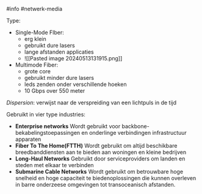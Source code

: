#info  #netwerk-media 

Type: 
- Single-Mode FIber:
	- erg klein
	- gebruikt dure lasers
	- lange afstanden applicaties 
	- ![[Pasted image 20240513131915.png]]
- Multimode Fiber:
	- grote core
	- gebruikt minder dure lasers
	- leds zenden onder verschillende hoeken
	- 10 Gbps over 550 meter

*Dispersion*: verwijst naar de verspreiding van een lichtpuls in de tijd


Gebruikt in vier type industries: 
- **Enterprise networks** Wordt gebruikt voor backbone-bekabelingstoepassingen en onderlinge verbindingen infrastructuur apparaten
- **Fiber To The Home(FTTH)** Wordt gebruikt om altijd beschikbare breedbanddiensten aan te bieden aan woningen en kleine bedrijven
- **Long-Haul Networks** Gebruikt door serviceproviders om landen en steden met elkaar te verbinden
- **Submarine Cable Networks** Wordt gebruikt om betrouwbare hoge snelheid en hoge capaciteit te biedenoplossingen die kunnen overleven in barre onderzeese omgevingen tot transoceanisch afstanden.